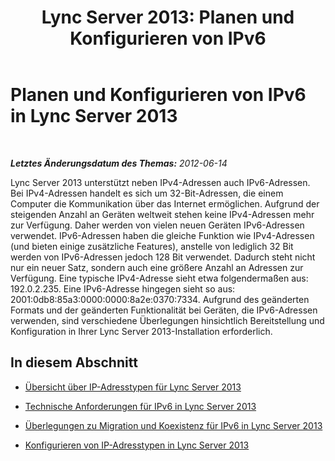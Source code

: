 ﻿---
title: 'Lync Server 2013: Planen und Konfigurieren von IPv6'
TOCTitle: Planen und Konfigurieren von IPv6
ms:assetid: 01f77196-38f4-4292-9480-2e2fbd57eabe
ms:mtpsurl: https://technet.microsoft.com/de-de/library/JJ204624(v=OCS.15)
ms:contentKeyID: 49292984
ms.date: 05/19/2016
mtps_version: v=OCS.15
ms.translationtype: HT
---

# Planen und Konfigurieren von IPv6 in Lync Server 2013

 

_**Letztes Änderungsdatum des Themas:** 2012-06-14_

Lync Server 2013 unterstützt neben IPv4-Adressen auch IPv6-Adressen. Bei IPv4-Adressen handelt es sich um 32-Bit-Adressen, die einem Computer die Kommunikation über das Internet ermöglichen. Aufgrund der steigenden Anzahl an Geräten weltweit stehen keine IPv4-Adressen mehr zur Verfügung. Daher werden von vielen neuen Geräten IPv6-Adressen verwendet. IPv6-Adressen haben die gleiche Funktion wie IPv4-Adressen (und bieten einige zusätzliche Features), anstelle von lediglich 32 Bit werden von IPv6-Adressen jedoch 128 Bit verwendet. Dadurch steht nicht nur ein neuer Satz, sondern auch eine größere Anzahl an Adressen zur Verfügung. Eine typische IPv4-Adresse sieht etwa folgendermaßen aus: 192.0.2.235. Eine IPv6-Adresse hingegen sieht so aus: 2001:0db8:85a3:0000:0000:8a2e:0370:7334. Aufgrund des geänderten Formats und der geänderten Funktionalität bei Geräten, die IPv6-Adressen verwenden, sind verschiedene Überlegungen hinsichtlich Bereitstellung und Konfiguration in Ihrer Lync Server 2013-Installation erforderlich.

## In diesem Abschnitt

  - [Übersicht über IP-Adresstypen für Lync Server 2013](lync-server-2013-overview-of-ip-address-types.md)

  - [Technische Anforderungen für IPv6 in Lync Server 2013](lync-server-2013-technical-requirements-for-ipv6.md)

  - [Überlegungen zu Migration und Koexistenz für IPv6 in Lync Server 2013](lync-server-2013-migration-and-coexistence-considerations-for-ipv6.md)

  - [Konfigurieren von IP-Adresstypen in Lync Server 2013](lync-server-2013-configure-ip-address-types.md)


